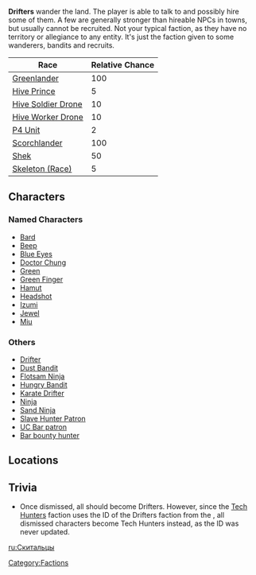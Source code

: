 **Drifters** wander the land. The player is able to talk to and possibly
hire some of them. A few are generally stronger than hireable NPCs in
towns, but usually cannot be recruited. Not your typical faction, as
they have no territory or allegiance to any entity. It's just the
faction given to some wanderers, bandits and recruits.

| Race                                                | Relative Chance |
|-----------------------------------------------------|-----------------|
| [Greenlander](Greenlander.md "wikilink")               | 100             |
| [Hive Prince](Hive_Prince.md "wikilink")               | 5               |
| [Hive Soldier Drone](Hive_Soldier_Drone.md "wikilink") | 10              |
| [Hive Worker Drone](Hive_Worker_Drone.md "wikilink")   | 10              |
| [P4 Unit](P4_Unit.md "wikilink")                       | 2               |
| [Scorchlander](Scorchlander.md "wikilink")             | 100             |
| [Shek](Shek.md "wikilink")                             | 50              |
| [Skeleton (Race)](Skeleton_(Race).md "wikilink")       | 5               |

## Characters

### Named Characters

- [Bard](Bard.md "wikilink")
- [Beep](Beep.md "wikilink")
- [Blue Eyes](Blue_Eyes.md "wikilink")
- [Doctor Chung](Doctor_Chung.md "wikilink")
- [Green](Green.md "wikilink")
- [Green Finger](Green_Finger.md "wikilink")
- [Hamut](Hamut.md "wikilink")
- [Headshot](Headshot.md "wikilink")
- [Izumi](Izumi.md "wikilink")
- [Jewel](Jewel.md "wikilink")
- [Miu](Miu.md "wikilink")

### Others

- [Drifter](Drifter.md "wikilink")
- [Dust Bandit](Dust_Bandit.md "wikilink")
- [Flotsam Ninja](Flotsam_Ninja.md "wikilink")
- [Hungry Bandit](Hungry_Bandit.md "wikilink")
- [Karate Drifter](Karate_Drifter.md "wikilink")
- [Ninja](Ninja.md "wikilink")
- [Sand Ninja](Sand_Ninja.md "wikilink")
- [Slave Hunter Patron](Slave_Hunter_Patron "wikilink")
- [UC Bar patron](UC_Bar_patron "wikilink")
- [Bar bounty hunter](Bar_bounty_hunter "wikilink")

## Locations

## Trivia

- Once dismissed, all [](Playable_Characters.md) should become Drifters.
  However, since the [Tech Hunters](02%20-%20Projects%20&%20Wikis/Kenshi/Kenshi%20Wiki/Kenshi%20Wiki%20Template/Tech_Hunters.md "wikilink") faction
  uses the ID of the Drifters faction from the [](Old_World.md), all dismissed characters become Tech
  Hunters instead, as the ID was never updated.

[ru:Скитальцы](ru:Скитальцы "wikilink")

[Category:Factions](Category:Factions "wikilink")
